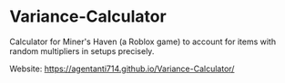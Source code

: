 # Variance-Calculator
Calculator for Miner's Haven (a Roblox game) to account for items with random multipliers in setups precisely.

Website: https://agentanti714.github.io/Variance-Calculator/
